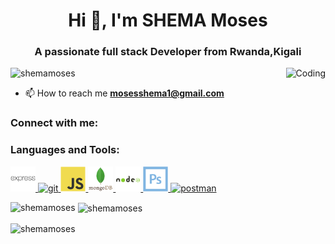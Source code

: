 <h1 align="center">Hi 👋, I'm SHEMA Moses</h1>
<h3 align="center">A passionate full stack Developer from Rwanda,Kigali</h3>
<img align="right" alt="Coding" src="https://cdn.dribbble.com/users/1162@/screenshots/3848914/programmer.gif">

<p align="left"> <img src="https://komarev.com/ghpvc/?username=shemamoses&label=Profile%20views&color=0e75b6&style=flat" alt="shemamoses" /> </p>

- 📫 How to reach me **mosesshema1@gmail.com**

<h3 align="left">Connect with me:</h3>
<p align="left">
</p>

<h3 align="left">Languages and Tools:</h3>
<p align="left"> <a href="https://expressjs.com" target="_blank" rel="noreferrer"> <img src="https://raw.githubusercontent.com/devicons/devicon/master/icons/express/express-original-wordmark.svg" alt="express" width="40" height="40"/> </a> <a href="https://git-scm.com/" target="_blank" rel="noreferrer"> <img src="https://www.vectorlogo.zone/logos/git-scm/git-scm-icon.svg" alt="git" width="40" height="40"/> </a> <a href="https://developer.mozilla.org/en-US/docs/Web/JavaScript" target="_blank" rel="noreferrer"> <img src="https://raw.githubusercontent.com/devicons/devicon/master/icons/javascript/javascript-original.svg" alt="javascript" width="40" height="40"/> </a> <a href="https://www.mongodb.com/" target="_blank" rel="noreferrer"> <img src="https://raw.githubusercontent.com/devicons/devicon/master/icons/mongodb/mongodb-original-wordmark.svg" alt="mongodb" width="40" height="40"/> </a> <a href="https://nodejs.org" target="_blank" rel="noreferrer"> <img src="https://raw.githubusercontent.com/devicons/devicon/master/icons/nodejs/nodejs-original-wordmark.svg" alt="nodejs" width="40" height="40"/> </a> <a href="https://www.photoshop.com/en" target="_blank" rel="noreferrer"> <img src="https://raw.githubusercontent.com/devicons/devicon/master/icons/photoshop/photoshop-line.svg" alt="photoshop" width="40" height="40"/> </a> <a href="https://postman.com" target="_blank" rel="noreferrer"> <img src="https://www.vectorlogo.zone/logos/getpostman/getpostman-icon.svg" alt="postman" width="40" height="40"/> </a> </p>

<p><img align="left" src="https://github-readme-stats.vercel.app/api/top-langs?username=shemamoses&show_icons=true&locale=en&layout=compact" alt="shemamoses" /></p>

<p>&nbsp;<img align="center" src="https://github-readme-stats.vercel.app/api?username=shemamoses&show_icons=true&locale=en" alt="shemamoses" /></p>

<p><img align="center" src="https://github-readme-streak-stats.herokuapp.com/?user=shemamoses&" alt="shemamoses" /></p>
